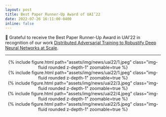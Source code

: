 ```yaml
---
layout: post
title: Best Paper Runner-Up Award of UAI’22
date: 2022-07-26 16:11:00-0400
inline: false
---
```


:tada: Grateful to receive the Best Paper Runner-Up Award in UAI’22 in recognition of our work <a href="https://arxiv.org/pdf/2206.06257.pdf">Distributed Adversarial Training to Robustify Deep Neural Networks at Scale</a>.

***

<center>
    <div class="row mt-3">
        <div class="col-sm mt-3 mt-md-0">
            {% include figure.html path="assets/img/news/uai22/1.jpeg" class="img-fluid rounded z-depth-1" zoomable=true %}
        </div>
        <div class="col-sm mt-3 mt-md-0">
            {% include figure.html path="assets/img/news/uai22/1.jpeg" class="img-fluid rounded z-depth-1" zoomable=true %}
        </div>
    </div>
    {% include figure.html path="assets/img/news/uai22/3.jpeg" class="img-fluid rounded z-depth-1" zoomable=true %}
    <div class="row mt-3">
        <div class="col-sm mt-3 mt-md-0">
            {% include figure.html path="assets/img/news/uai22/4.jpeg" class="img-fluid rounded z-depth-1" zoomable=true %}
        </div>
        <div class="col-sm mt-3 mt-md-0">
            {% include figure.html path="assets/img/news/uai22/5.jpeg" class="img-fluid rounded z-depth-1" zoomable=true %}
        </div>
    </div>

</center>

<!-- Jean shorts raw denim Vice normcore, art party High Life PBR skateboard stumptown vinyl kitsch. Four loko meh 8-bit, tousled banh mi tilde forage Schlitz dreamcatcher twee 3 wolf moon. Chambray asymmetrical paleo salvia, sartorial umami four loko master cleanse drinking vinegar brunch. <a href="https://www.pinterest.com">Pinterest</a> DIY authentic Schlitz, hoodie Intelligentsia butcher trust fund brunch shabby chic Kickstarter forage flexitarian. Direct trade <a href="https://en.wikipedia.org/wiki/Cold-pressed_juice">cold-pressed</a> meggings stumptown plaid, pop-up taxidermy. Hoodie XOXO fingerstache scenester Echo Park. Plaid ugh Wes Anderson, freegan pug selvage fanny pack leggings pickled food truck DIY irony Banksy.

#### Hipster list
<ul>
    <li>brunch</li>
    <li>fixie</li>
    <li>raybans</li>
    <li>messenger bag</li>
</ul>

Hoodie Thundercats retro, tote bag 8-bit Godard craft beer gastropub. Truffaut Tumblr taxidermy, raw denim Kickstarter sartorial dreamcatcher. Quinoa chambray slow-carb salvia readymade, bicycle rights 90's yr typewriter selfies letterpress cardigan vegan.

***

Pug heirloom High Life vinyl swag, single-origin coffee four dollar toast taxidermy reprehenderit fap distillery master cleanse locavore. Est anim sapiente leggings Brooklyn ea. Thundercats locavore excepteur veniam eiusmod. Raw denim Truffaut Schlitz, migas sapiente Portland VHS twee Bushwick Marfa typewriter retro id keytar.

> We do not grow absolutely, chronologically. We grow sometimes in one dimension, and not in another, unevenly. We grow partially. We are relative. We are mature in one realm, childish in another.
> —Anais Nin

Fap aliqua qui, scenester pug Echo Park polaroid irony shabby chic ex cardigan church-key Odd Future accusamus. Blog stumptown sartorial squid, gastropub duis aesthetic Truffaut vero. Pinterest tilde twee, odio mumblecore jean shorts lumbersexual. -->
